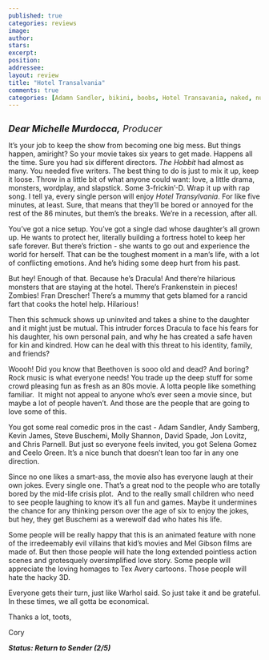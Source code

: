 ```yaml
---
published: true
categories: reviews
image:
author: 
stars: 
excerpt: 
position: 
addressee: 
layout: review
title: "Hotel Transalvania"
comments: true
categories: [Adamn Sandler, bikini, boobs, Hotel Transavania, naked, nude, Selena Gomez, sexy, shower, Uncategorized]
---
```

<div><p><span class="full-image-block ssNonEditable"><a href="/letters/2012/10/2/hotel-transalvania.html"><img src="http://static.squarespace.com/static/5005f6bcc4aa41161b33e89e/5329cf1fe4b07c068ebf74de/5329cf1fe4b07c068ebf76ae/1349185326537/Hotel%20Transalvania.jpg" alt="" /></a></span></p>
<p><em style="font-size:130%;"><strong>Dear Michelle Murdocca,</strong> Producer</em></p>
<p>It&rsquo;s your job to keep the show from becoming one big mess. But things happen, amiright? So your movie takes six years to get made. Happens all the time. Sure you had six different directors. <em>The Hobbit</em> had almost as many. You needed five writers. The best thing to do is just to mix it up, keep it loose. Throw in a little bit of what anyone could want: love, a little drama, monsters, wordplay, and slapstick. Some 3-frickin&#8217;-D. Wrap it up with rap song. I tell ya, every single person will enjoy <em>Hotel Transylvania</em>. For like five minutes, at least. Sure, that means that they&#8217;ll be bored or annoyed for the rest of the 86 minutes, but them&#8217;s the breaks. We&#8217;re in a recession, after all.</p>
<p>You&#8217;ve got a nice setup. You&#8217;ve got a single dad whose daughter&#8217;s all grown up. He wants to protect her, literally building a fortress hotel to keep her safe forever. But there&#8217;s friction - she wants to go out and experience the world for herself. That can be the toughest moment in a man&#8217;s life, with a lot of conflicting emotions. And he&#8217;s hiding some deep hurt from his past.</p>
<p>But hey! Enough of that. Because he&#8217;s Dracula! And there&#8217;re hilarious monsters that are staying at the hotel. There&#8217;s Frankenstein in pieces! Zombies! Fran Drescher! There&#8217;s a mummy that gets blamed for a rancid fart that cooks the hotel help. Hilarious!</p>
<p>Then this schmuck shows up uninvited and takes a shine to the daughter and it might just be mutual. This intruder forces Dracula to face his fears for his daughter, his own personal pain, and why he has created a safe haven for kin and kindred. How can he deal with this threat to his identity, family, and friends?</p>
<p>Woooh! Did you know that Beethoven is sooo old and dead? And boring? Rock music is what everyone needs! You trade up the deep stuff for some crowd pleasing fun as fresh as an 80s movie. A lotta people like something familiar.&nbsp; It might not appeal to anyone who&rsquo;s ever seen a movie since, but maybe a lot of people haven&#8217;t. And those are the people that are going to love some of this.</p>
<p>You got some real comedic pros in the cast - Adam Sandler, Andy Samberg, Kevin James, Steve Buschemi, Molly Shannon, David Spade, Jon Lovitz, and Chris Parnell. But just so everyone feels invited, you got Selena Gomez and Ceelo Green. It&#8217;s a nice bunch that doesn&#8217;t lean too far in any one direction.</p>
<p>Since no one likes a smart-ass, the movie also has everyone laugh at their own jokes. Every single one. That&#8217;s a great nod to the people who are totally bored by the mid-life crisis plot.&nbsp; And to the really small children who need to see people laughing to know it&#8217;s all fun and games. Maybe it undermines the chance for any thinking person over the age of six to enjoy the jokes, but hey, they get Buschemi as a werewolf dad who hates his life.</p>
<p>Some people will be really happy that this is an animated feature with none of the irredeemably evil villains that kid&#8217;s movies and Mel Gibson films are made of. But then those people will hate the long extended pointless action scenes and grotesquely oversimplified love story. Some people will appreciate the loving homages to Tex Avery cartoons. Those people will hate the hacky 3D.</p>
<p>Everyone gets their turn, just like Warhol said. So just take it and be grateful. In these times, we all gotta be economical.</p>
<p>Thanks a lot, toots,</p>
<p>Cory</p>
<p><strong><em>Status: Return to Sender (2/5)</em></strong></p></div>

